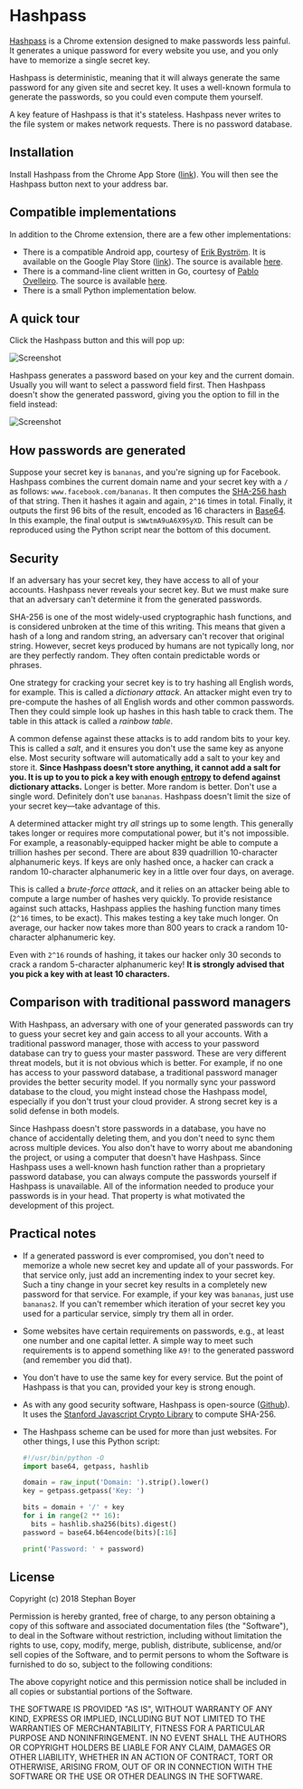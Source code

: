 # Hashpass

[Hashpass](https://chrome.google.com/webstore/detail/hashpass/gkmegkoiplibopkmieofaaeloldidnko) is a Chrome extension designed to make passwords less painful. It generates a unique password for every website you use, and you only have to memorize a single secret key.

Hashpass is deterministic, meaning that it will always generate the same password for any given site and secret key. It uses a well-known formula to generate the passwords, so you could even compute them yourself.

A key feature of Hashpass is that it's stateless. Hashpass never writes to the file system or makes network requests. There is no password database.

## Installation

Install Hashpass from the Chrome App Store ([link](https://chrome.google.com/webstore/detail/hashpass/gkmegkoiplibopkmieofaaeloldidnko)). You will then see the Hashpass button next to your address bar.

## Compatible implementations

In addition to the Chrome extension, there are a few other implementations:

* There is a compatible Android app, courtesy of [Erik Byström](http://blog.slackers.se/). It is available on the Google Play Store ([link](https://play.google.com/store/apps/details?id=se.slackers.hashpass)). The source is available [here](https://github.com/bysse/hashpass-android).
* There is a command-line client written in Go, courtesy of [Pablo Ovelleiro](https://github.com/binaryplease). The source is available [here](https://github.com/binaryplease/go-hashpass).
* There is a small Python implementation below.

## A quick tour

Click the Hashpass button and this will pop up:

![Screenshot](https://raw.githubusercontent.com/boyers/hashpass/master/screenshot1.png)

Hashpass generates a password based on your key and the current domain. Usually you will want to select a password field first. Then Hashpass doesn't show the generated password, giving you the option to fill in the field instead:

![Screenshot](https://raw.githubusercontent.com/boyers/hashpass/master/screenshot2.png)

## How passwords are generated

Suppose your secret key is `bananas`, and you're signing up for Facebook. Hashpass combines the current domain name and your secret key with a `/` as follows: `www.facebook.com/bananas`. It then computes the [SHA-256 hash](http://en.wikipedia.org/wiki/SHA-2) of that string. Then it hashes it again and again, `2^16` times in total. Finally, it outputs the first 96 bits of the result, encoded as 16 characters in [Base64](http://en.wikipedia.org/wiki/Base64). In this example, the final output is `sWwtmA9uA6X9SyXD`. This result can be reproduced using the Python script near the bottom of this document.

## Security

If an adversary has your secret key, they have access to all of your accounts. Hashpass never reveals your secret key. But we must make sure that an adversary can't determine it from the generated passwords.

SHA-256 is one of the most widely-used cryptographic hash functions, and is considered unbroken at the time of this writing. This means that given a hash of a long and random string, an adversary can't recover that original string. However, secret keys produced by humans are not typically long, nor are they perfectly random. They often contain predictable words or phrases.

One strategy for cracking your secret key is to try hashing all English words, for example. This is called a *dictionary attack*. An attacker might even try to pre-compute the hashes of all English words and other common passwords. Then they could simple look up hashes in this hash table to crack them. The table in this attack is called a *rainbow table*.

A common defense against these attacks is to add random bits to your key. This is called a *salt*, and it ensures you don't use the same key as anyone else. Most security software will automatically add a salt to your key and store it. **Since Hashpass doesn't store anything, it cannot add a salt for you. It is up to you to pick a key with enough [entropy](http://en.wikipedia.org/wiki/Password_strength#Entropy_as_a_measure_of_password_strength) to defend against dictionary attacks.** Longer is better. More random is better. Don't use a single word. Definitely don't use `bananas`. Hashpass doesn't limit the size of your secret key—take advantage of this.

A determined attacker might try *all* strings up to some length. This generally takes longer or requires more computational power, but it's not impossible. For example, a reasonably-equipped hacker might be able to compute a trillion hashes per second. There are about 839 quadrillion 10-character alphanumeric keys. If keys are only hashed once, a hacker can crack a random 10-character alphanumeric key in a little over four days, on average.

This is called a *brute-force attack*, and it relies on an attacker being able to compute a large number of hashes very quickly. To provide resistance against such attacks, Hashpass applies the hashing function many times (`2^16` times, to be exact). This makes testing a key take much longer. On average, our hacker now takes more than 800 years to crack a random 10-character alphanumeric key.

Even with `2^16` rounds of hashing, it takes our hacker only 30 seconds to crack a random 5-character alphanumeric key! **It is strongly advised that you pick a key with at least 10 characters.**

## Comparison with traditional password managers

With Hashpass, an adversary with one of your generated passwords can try to guess your secret key and gain access to all your accounts. With a traditional password manager, those with access to your password database can try to guess your master password. These are very different threat models, but it is not obvious which is better. For example, if no one has access to your password database, a traditional password manager provides the better security model. If you normally sync your password database to the cloud, you might instead chose the Hashpass model, especially if you don't trust your cloud provider. A strong secret key is a solid defense in both models.

Since Hashpass doesn't store passwords in a database, you have no chance of accidentally deleting them, and you don't need to sync them across multiple devices. You also don't have to worry about me abandoning the project, or using a computer that doesn't have Hashpass. Since Hashpass uses a well-known hash function rather than a proprietary password database, you can always compute the passwords yourself if Hashpass is unavailable. All of the information needed to produce your passwords is in your head. That property is what motivated the development of this project.

## Practical notes

- If a generated password is ever compromised, you don't need to memorize a whole new secret key and update all of your passwords. For that service only, just add an incrementing index to your secret key. Such a tiny change in your secret key results in a completely new password for that service. For example, if your key was `bananas`, just use `bananas2`. If you can't remember which iteration of your secret key you used for a particular service, simply try them all in order.

- Some websites have certain requirements on passwords, e.g., at least one number and one capital letter. A simple way to meet such requirements is to append something like `A9!` to the generated password (and remember you did that).

- You don't have to use the same key for every service. But the point of Hashpass is that you can, provided your key is strong enough.

- As with any good security software, Hashpass is open-source ([Github](https://github.com/boyers/hashpass)). It uses the [Stanford Javascript Crypto Library](http://bitwiseshiftleft.github.io/sjcl/) to compute SHA-256.

- The Hashpass scheme can be used for more than just websites. For other things, I use this Python script:

    ```python
    #!/usr/bin/python -O
    import base64, getpass, hashlib

    domain = raw_input('Domain: ').strip().lower()
    key = getpass.getpass('Key: ')

    bits = domain + '/' + key
    for i in range(2 ** 16):
      bits = hashlib.sha256(bits).digest()
    password = base64.b64encode(bits)[:16]

    print('Password: ' + password)
    ```

## License

Copyright (c) 2018 Stephan Boyer

Permission is hereby granted, free of charge, to any person obtaining a copy of this software and associated documentation files (the "Software"), to deal in the Software without restriction, including without limitation the rights to use, copy, modify, merge, publish, distribute, sublicense, and/or sell copies of the Software, and to permit persons to whom the Software is furnished to do so, subject to the following conditions:

The above copyright notice and this permission notice shall be included in all copies or substantial portions of the Software.

THE SOFTWARE IS PROVIDED "AS IS", WITHOUT WARRANTY OF ANY KIND, EXPRESS OR IMPLIED, INCLUDING BUT NOT LIMITED TO THE WARRANTIES OF MERCHANTABILITY, FITNESS FOR A PARTICULAR PURPOSE AND NONINFRINGEMENT. IN NO EVENT SHALL THE AUTHORS OR COPYRIGHT HOLDERS BE LIABLE FOR ANY CLAIM, DAMAGES OR OTHER LIABILITY, WHETHER IN AN ACTION OF CONTRACT, TORT OR OTHERWISE, ARISING FROM, OUT OF OR IN CONNECTION WITH THE SOFTWARE OR THE USE OR OTHER DEALINGS IN THE SOFTWARE.
